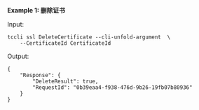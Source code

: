 **Example 1: 删除证书**



Input: 

```
tccli ssl DeleteCertificate --cli-unfold-argument  \
    --CertificateId CertificateId
```

Output: 
```
{
    "Response": {
        "DeleteResult": true,
        "RequestId": "0b39eaa4-f938-476d-9b26-19fb07b80936"
    }
}
```

